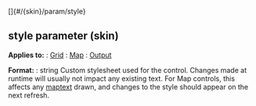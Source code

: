 []{#/{skin}/param/style}
## style parameter (skin)
**Applies to:**
:   [Grid](#/%7Bskin%7D/control/grid)
:   [Map](#/%7Bskin%7D/control/map)
:   [Output](#/%7Bskin%7D/control/output)
<!-- -->
**Format:**
:   string
Custom stylesheet used for the control. Changes made at runtime will
usually not impact any existing text.
For Map controls, this affects any [maptext](#/atom/var/maptext) drawn,
and changes to the style should appear on the next refresh.